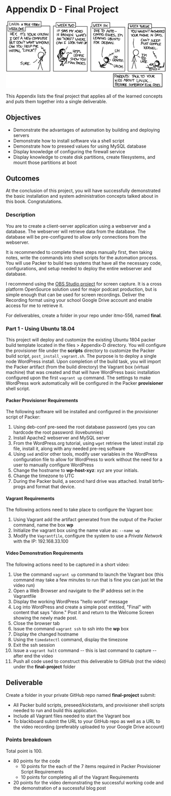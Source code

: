 # Appendix D - Final Project

![*Projects sometimes get out of hand...*](images/Chapter-Header/Appendix-D/cautionary.png "Project gets out of hand")

This Appendix lists the final project that applies all of the learned concepts and puts them together into a single deliverable.

## Objectives

* Demonstrate the advantages of automation by building and deploying servers
* Demonstrate how to install software via a shell script
* Demonstrate how to preseed values for using MySQL database
* Display knowledge of configuring the firewall service
* Display knowledge to create disk partitions, create filesystems, and mount those partitions at boot

## Outcomes

At the conclusion of this project, you will have successfully demonstrated the basic installation and system administration concepts talked about in this book.  Congratulations.

### Description

You are to create a client-server application using a webserver and a database.   The webserver will retrieve data from the database.  The database will be pre-configured to allow only connections from the webserver.

It is recommended to complete these steps manually first, then taking notes, write the commands into shell scripts for the automation process. You will use Packer to build two systems that have all the necessary code, configurations, and setup needed to deploy the entire webserver and database.

I recommend using the [OBS Studio project](https://obsproject.com/ "OBS Studio Project") for screen capture.  It is a cross platform OpenSource solution used for major podcast production, but is simple enough that can be used for screen recordings.  Deliver the Recording format using your school Google Drive account and enable access for me to retrieve it.

For deliverables, create a folder in your repo under itmo-556, named **final**.

### Part 1 - Using Ubuntu 18.04

This project will deploy and customize the existing Ubuntu 1804 packer build template located in the files > Appendix-D directory. You will configure the provisioner file under the **scripts** directory to customize the Packer build script, `post_install_vagrant.sh`. The purpose is to deploy a single node WordPress install.  Upon completion of the build task, you will import the Packer artifact (from the build directory) the Vagrant box (virtual machine) that was created and that will have WordPress basic installation configured upon the first `vagrant up` command.  The settings to make WordPress work automatically will be configured in the Packer **provisioner** shell script.

#### Packer Provisioner Requirements

The following software will be installed and configured in the provisioner script of Packer:

1) Using deb-conf pre-seed the root database password (yes you can hardcode the root password: ilovebunnies)
1) Install Apache2 webserver and MySQL server
1) From the WordPress.org tutorial, using `wget` retrieve the latest install zip file, install it, along with any needed pre-req software
1) Using `sed` and/or other tools, modify user variables in the WordPress configuration file to allow for WordPress to work without the need for a user to manually configure WordPress
1) Change the hostname to **wp-host-xyz**: xyz are your initials.
1) Change the timezone to UTC
1) During the Packer build, a second hard drive was attached. Install btrfs-progs and format that device.

#### Vagrant Requirements

The following actions need to take place to configure the Vagrant box:

1) Using Vagrant add the artifact generated from the output of the Packer command, name the box **wp**
1) Initialize the vagrant box using the name value as: `--name wp`
1) Modify the `Vagrantfile`, configure the system to use a *Private Network* with the IP: 192.168.33.100

#### Video Demonstration Requirements

The following actions need to be captured in a short video:

1) Use the command `vagrant up` command to launch the Vagrant box (this command may take a few minutes to run that is fine you can just let the video run)
1) Open a Web Browser and navigate to the IP address set in the Vagrantfile
1) Display the working WordPress "hello world" message
1) Log into WordPress and create a simple post entitled, "Final" with content that says "done." Post it and return to the Welcome Screen showing the newly made post.
1) Close the browser tab
1) Issue the command `vagrant ssh` to ssh into the **wp** box
1) Display the changed hostname
1) Using the `timedatectl` command, display the timezone
1) Exit the ssh session
1) Issue a `vagrant halt` command -- this is last command to capture -- after end the video
1) Push all code used to construct this deliverable to GitHub (not the video) under the **final-project** folder

## Deliverable

Create a folder in your private GitHub repo named **final-project** submit:

* All Packer build scripts, preseed/kickstarts, and provisioner shell scripts needed to run and build this application.  
* Include all Vagrant files needed to start the Vagrant box
* To blackboard submit the URL to your GitHub repo as well as a URL to the video recording (preferably uploaded to your Google Drive account)

### Points breakdown

Total point is 100.

* 80 points for the code
  * 10 points for the each of the 7 items required in Packer Provisioner Script Requirements
  * 10 points for completing all of the Vagrant Requirements
* 20 points for the video demonstrating the successful working code and the demonstration of a successful blog post
